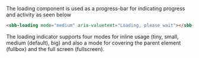 The loading component is used as a progress-bar for indicating progress and activity as seen below

```html
<sbb-loading mode="medium" aria-valuetext="Loading, please wait"></sbb-loading>
```

The loading indicator supports four modes for inline usage (tiny, small, medium (default), big)
and also a mode for covering the parent element (fullbox) and the full screen (fullscreen).
